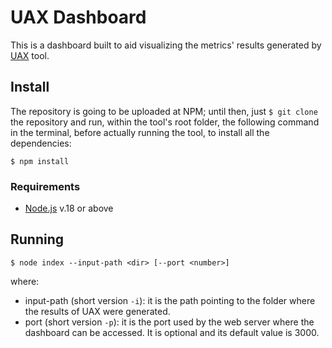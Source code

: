 # UAX Dashboard
This is a dashboard built to aid visualizing the metrics' results generated by [UAX](https://github.com/uax-analyzer/uax) tool.

## Install
The repository is going to be uploaded at NPM; until then, just `$ git clone` the repository and run, within the tool's root folder, the following command in the terminal, before actually running the tool, to install all the dependencies:

```console
$ npm install
```

### Requirements
* [Node.js](https://nodejs.org/) v.18 or above

## Running
```console
$ node index --input-path <dir> [--port <number>]
```

where:
* input-path (short version `-i`): it is the path pointing to the folder where the results of UAX were generated.
* port (short version `-p`): it is the port used by the web server where the dashboard can be accessed. It is optional and its default value is 3000.

